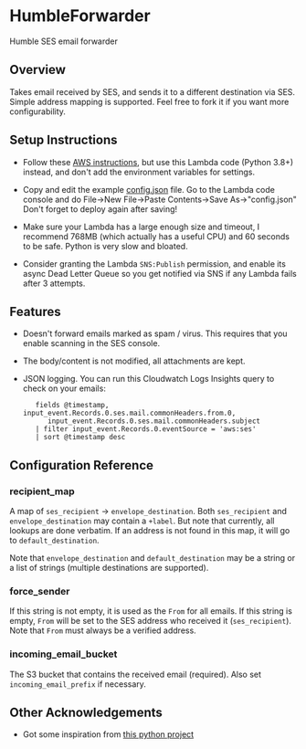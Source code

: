 # HumbleForwarder

Humble SES email forwarder

## Overview

Takes email received by SES, and sends it to a different
destination via SES.  Simple address mapping is supported.  Feel free to fork it if you
want more configurability.

## Setup Instructions

* Follow these [AWS instructions](https://aws.amazon.com/blogs/messaging-and-targeting/forward-incoming-email-to-an-external-destination/), but use this Lambda code (Python 3.8+) instead,
  and don't add the environment variables for settings.

* Copy and edit the example [config.json](config.json) file.
  Go to the Lambda code console and do File->New File->Paste Contents->Save As->"config.json"
  Don't forget to deploy again after saving!

* Make sure your Lambda has a large enough size and timeout, I recommend
  768MB (which actually has a useful CPU) and 60 seconds to be safe.  Python is very slow and bloated.

* Consider granting the Lambda `SNS:Publish` permission, and enable its async Dead Letter Queue
  so you get notified via SNS if any Lambda fails after 3 attempts.

## Features

* Doesn't forward emails marked as spam / virus.  This requires that you enable scanning in the SES console.

* The body/content is not modified, all attachments are kept.

* JSON logging.  You can run this Cloudwatch Logs Insights query to check on your emails:

         fields @timestamp, input_event.Records.0.ses.mail.commonHeaders.from.0,
            input_event.Records.0.ses.mail.commonHeaders.subject
         | filter input_event.Records.0.eventSource = 'aws:ses'
         | sort @timestamp desc

## Configuration Reference

### recipient_map

A map of `ses_recipient` -> `envelope_destination`.
Both `ses_recipient` and `envelope_destination` may contain a `+label`.
But note that currently, all lookups are done verbatim.
If an address is not found in this map, it will go to `default_destination`.

Note that `envelope_destination` and `default_destination` may be a string or a
list of strings (multiple destinations are supported).

### force_sender

If this string is not empty, it is used as the `From` for all emails.
If this string is empty, `From` will be set to the SES address who received it (`ses_recipient`).
Note that `From` must always be a verified address.

### incoming_email_bucket

The S3 bucket that contains the received email (required). Also set `incoming_email_prefix` if necessary.

## Other Acknowledgements

* Got some inspiration from [this python project](https://github.com/chrismarcellino/lambda-ses-email-forwarder/)
